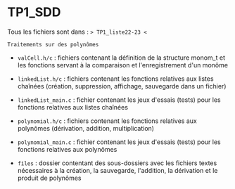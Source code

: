 # TP1_SDD

Tous les fichiers sont dans : ``> TP1_liste22-23 <``

``Traitements sur des polynômes``

* ``valCell.h/c`` : fichiers contenant la définition de la structure monom_t et les fonctions servant à la comparaison et l'enregistrement d'un monôme

* ``linkedList.h/c`` : fichiers contenant les fonctions relatives aux listes chaînées (création, suppression, affichage, sauvegarde dans un fichier)
* ``linkedList_main.c`` : fichier contenant les jeux d'essais (tests) pour les fonctions relatives aux listes chaînées

* ``polynomial.h/c`` : fichiers contenant les fonctions relatives aux polynômes (dérivation, addition, multiplication)
* ``polynomial_main.c`` : fichier contenant les jeux d'essais (tests) pour les fonctions relatives aux polynômes

* ``files`` : dossier contentant des sous-dossiers avec les fichiers textes nécessaires à la création, la sauvegarde, l'addition, 
              la dérivation et le produit de polynômes 

